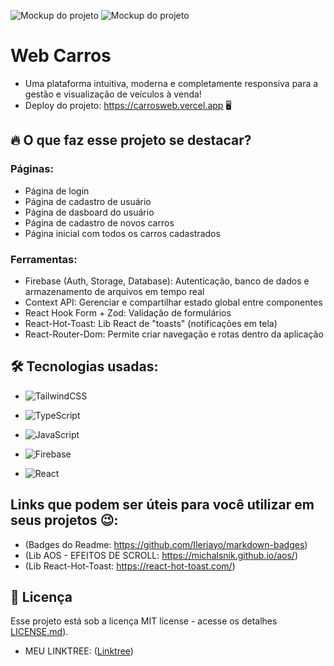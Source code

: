 
![Mockup do projeto](https://i.ibb.co/q5zfLcy/1-Fd-Ju9-Fe.png) 
![Mockup do projeto](https://i.ibb.co/1nvyMKv/2-f-Zb-Kcmc.png)

# Web Carros

* Uma plataforma intuitiva, moderna e completamente responsiva para a gestão e visualização de veículos à venda!
* Deploy do projeto: https://carrosweb.vercel.app 🖥️

## 🔥 O que faz esse projeto se destacar?

### Páginas:
* Página de login 
* Página de cadastro de usuário
* Página de dasboard do usuário 
* Página de cadastro de novos carros
* Página inicial com todos os carros cadastrados

### Ferramentas:
* Firebase (Auth, Storage, Database): Autenticação, banco de dados e armazenamento de arquivos em tempo real
* Context API: Gerenciar e compartilhar estado global entre componentes
* React Hook Form + Zod: Validação de formulários
* React-Hot-Toast: Lib React de "toasts" (notificações em tela)
* React-Router-Dom: Permite criar navegação e rotas dentro da aplicação

## 🛠️ Tecnologias usadas:

* ![TailwindCSS](https://img.shields.io/badge/tailwindcss-%2338B2AC.svg?style=for-the-badge&logo=tailwind-css&logoColor=white)
* ![TypeScript](https://img.shields.io/badge/typescript-%23007ACC.svg?style=for-the-badge&logo=typescript&logoColor=white)
* ![JavaScript](https://img.shields.io/badge/javascript-%23323330.svg?style=for-the-badge&logo=javascript&logoColor=%23F7DF1E)

* ![Firebase](https://img.shields.io/badge/firebase-a08021?style=for-the-badge&logo=firebase&logoColor=ffcd34)
* ![React](https://img.shields.io/badge/react-%2320232a.svg?style=for-the-badge&logo=react&logoColor=%2361DAFB)

## Links que podem ser úteis para você utilizar em seus projetos 😉:
* (Badges do Readme: https://github.com/Ileriayo/markdown-badges)
* (Lib AOS - EFEITOS DE SCROLL: https://michalsnik.github.io/aos/)
* (Lib React-Hot-Toast: https://react-hot-toast.com/)

## 📄 Licença

Esse projeto está sob a licença MIT license - acesse os detalhes [LICENSE.md](https://github.com/gabrielmlemes/webcars/commit/3120e4de64cb6a3bfa9984177ede7b1d7e77730c)).

* MEU LINKTREE: ([Linktree](https://link-tree-gabriel-lemes.vercel.app/))
